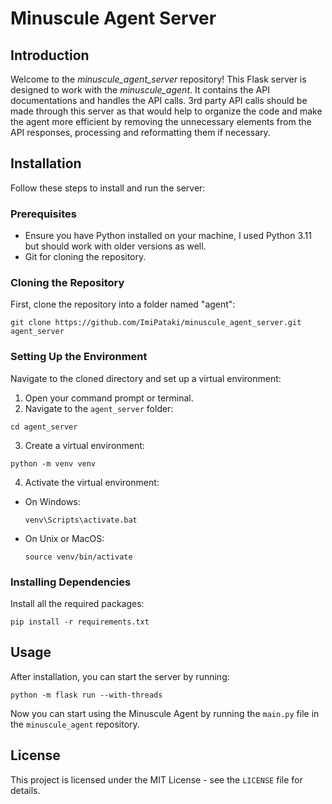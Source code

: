 # Minuscule Agent Server

## Introduction
Welcome to the *minuscule_agent_server* repository! This Flask server is designed to work with the *minuscule_agent*.
It contains the API documentations and handles the API calls. 3rd party API calls should be made through this server as
that would help to organize the code and make the agent more efficient by removing the unnecessary elements from the
API responses, processing and reformatting them if necessary.

## Installation

Follow these steps to install and run the server:

### Prerequisites
- Ensure you have Python installed on your machine, I used Python 3.11 but should work with older versions as well.
- Git for cloning the repository.

### Cloning the Repository
First, clone the repository into a folder named "agent":
```
git clone https://github.com/ImiPataki/minuscule_agent_server.git agent_server
```
### Setting Up the Environment
Navigate to the cloned directory and set up a virtual environment:

1. Open your command prompt or terminal.
2. Navigate to the `agent_server` folder:
```
cd agent_server
```
3. Create a virtual environment:
```
python -m venv venv
 ```
4. Activate the virtual environment:
- On Windows:
  ```
  venv\Scripts\activate.bat
  ```
- On Unix or MacOS:
  ```
  source venv/bin/activate
  ```

### Installing Dependencies
Install all the required packages:
```
pip install -r requirements.txt
```

## Usage
After installation, you can start the server by running:
```
python -m flask run --with-threads
```
Now you can start using the Minuscule Agent by running the `main.py` file in the `minuscule_agent` repository.

## License
This project is licensed under the MIT License - see the `LICENSE` file for details.



